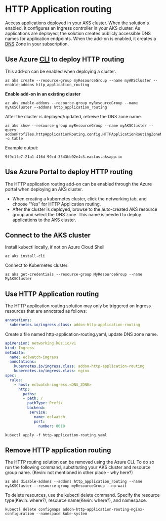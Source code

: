 # HTTP Application routing
Access applications deployed in your AKS cluster.   When the solution's enabled, it configures an Ingress controller in your AKS cluster.
As applications are deployed, the solution creates publicly accessible DNS names for application endpoints.
When the add-on is enabled, it creates a [DNS](https://azure.microsoft.com/en-us/pricing/details/dns/) Zone in your subscription.
## Use Azure [CLI](https://docs.microsoft.com/en-us/cli/azure/install-azure-cli) to deploy HTTP routing
This add-on can be enabled when deploying a cluster. 
```
az aks create --resource-group myResourceGroup --name myAKSCluster --enable-addons http_application_routing

```
**Enable add-on in an existing cluster**
```
az aks enable-addons --resource-group myResourceGroup --name myAKSCluster --addons http_application_routing

```

After the cluster is deployed/updated, retreive the DNS zone name.
```
az aks show --resource-group myResourceGroup --name myAKSCluster --query addonProfiles.httpApplicationRouting.config.HTTPApplicationRoutingZoneName -o table

```
Example output:

```
9f9c1fe7-21a1-416d-99cd-3543bb92e4c3.eastus.aksapp.io
```

## Use Azure Portal to deploy HTTP routing
The HTTP application routing add-on can be enabled through the Azure portal when deploying an AKS cluster.
* When creating a kubernetes cluster, click the networking tab, and choose "Yes" for HTTP Application routing.
* After the cluster is deployed, browse to the auto-created AKS resource group and select the DNS zone.  This name is needed to deploy applications to the AKS cluster.

## Connect to the AKS cluster
Install kubectl locally, if not on Azure Cloud Shell
```
az aks install-cli

```
Connect to Kubernetes cluster:
```
az aks get-credentials --resource-group MyResourceGroup --name MyAKSCluster
```
## Use HTTP Application routing
The HTTP application routing solution may only be triggered on Ingress resources that are annotated as follows:

```YAML
annotations:
  kubernetes.io/ingress.class: addon-http-application-routing
```
Create a file named http-application-routing.yaml, update DNS zone name.

```YAML
apiVersion: networking.k8s.io/v1
kind: Ingress
metadata:
  name: eclwatch-ingress
  annotations:
    kubernetes.io/ingress.class: addon-http-application-routing
    kubernetes.io/ingress.class: nginx
spec:
  rules:
    - host: eclwatch-ingress.<DNS_ZONE>
      http:
        paths:
        - path: /
          pathType: Prefix
          backend:
           service:
             name: eclwatch
             port: 
               number: 8010
```
```
kubectl apply -f http-application-routing.yaml
```

## Remove HTTP application routing
The HTTP routing solution can be removed using the Azure CLI. To do so run the following command, substituting your AKS cluster and resource group name. (Kevin: not mentioned in other place - why here?)

```
az aks disable-addons --addons http_application_routing --name myAKSCluster --resource-group myResourceGroup --no-wait

```
To delete resources, use the kubectl delete command. Specify the resource type(Kevin: where?), resource name(Kevin: where?), and namespace. 

```
kubectl delete configmaps addon-http-application-routing-nginx-configuration --namespace kube-system
```
